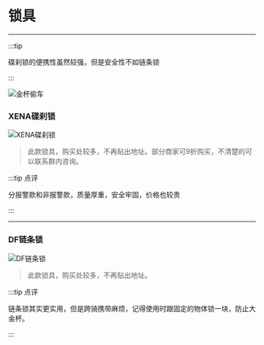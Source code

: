 # 锁具
---

:::tip

碟刹锁的便携性虽然较强，但是安全性不如链条锁

:::

![金杯偷车](https://inews.gtimg.com/newsapp_ls/0/13243755570/0)

### XENA碟刹锁

![XENA碟刹锁](https://cdn.jsdelivr.net/gh/EngrZhou/MoYouClubPic@master/2021/20210401155551.jpg)

> 此款锁具，购买处较多，不再贴出地址。部分商家可9折购买，不清楚的可以联系群内咨询。

:::tip 点评

分报警款和非报警款，质量厚重，安全牢固，价格也较贵

:::

---

### DF链条锁

![DF链条锁](https://cdn.jsdelivr.net/gh/EngrZhou/MoYouClubPic@master/2021/20210401155608.jpg)

> 此款锁具，购买处较多，不再贴出地址。


:::tip 点评

链条锁其实更实用，但是跨骑携带麻烦，记得使用时跟固定的物体锁一块，防止大金杯。

:::